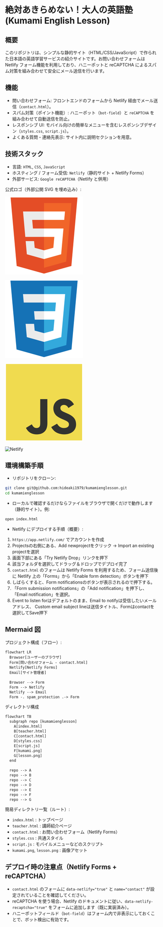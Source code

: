 
# 絶対あきらめない！大人の英語塾 (Kumami English Lesson)

## 概要

このリポジトリは、シンプルな静的サイト（HTML/CSS/JavaScript）で作られた日本語の英語学習サービスの紹介サイトです。お問い合わせフォームは Netlify フォーム機能を利用しており、ハニーポットと reCAPTCHA によるスパム対策を組み合わせて安全にメール送信を行います。

## 機能

- 問い合わせフォーム: フロントエンドのフォームから Netlify 経由でメール送信（`contact.html`）。
- スパム対策（ポイント機能）: ハニーポット（`bot-field`）と `reCAPTCHA` を組み合わせて自動送信を防止。
- レスポンシブ UI: モバイル向けの簡単なメニューを含むレスポンシブデザイン（`styles.css`, `script.js`）。
- よくある質問・連絡先表示: サイト内に説明セクションを用意。

## 技術スタック

- 言語: `HTML`, `CSS`, `JavaScript`
- ホスティング / フォーム受信: `Netlify`（静的サイト + Netlify Forms）
- 外部サービス: `Google reCAPTCHA`（Netlify と併用）

公式ロゴ（外部公開 SVG を埋め込み）:

![HTML5](https://raw.githubusercontent.com/devicons/devicon/master/icons/html5/html5-original.svg)

![CSS3](https://raw.githubusercontent.com/devicons/devicon/master/icons/css3/css3-original.svg)

![JavaScript](https://raw.githubusercontent.com/devicons/devicon/master/icons/javascript/javascript-original.svg)

![Netlify](https://www.vectorlogo.zone/logos/netlify/netlify-icon.svg)

## 環境構築手順

- リポジトリをクローン:

```bash
git clone git@github.com:hideaki1979/kumamienglesson.git
cd kumamienglesson
```

- ローカルで確認するだけならファイルをブラウザで開くだけで動作します（静的サイト）。例:

```bash
open index.html
```

- Netlify にデプロイする手順（概要）:

1. `https://app.netlify.com/` でアカウントを作成
2. Projectsの右側にある、Add newprojectをクリック
→ Import an existing projectを選択
3. 画面下部にある「Try Netlify Drop」リンクを押下
4. 該当フォルダを選択してドラッグ＆ドロップでデプロイ完了
5. `contact.html` のフォームは Netlify Forms を利用するため、フォーム送信後に Netlify 上の「Forms」から「Enable form detection」ボタンを押下
6. しばらくすると、Form notificationsのボタンが表示されるので押下する。
7. 「Form submission notifications」の「Add notification」を押下し、
「Email notification」を選択。
8. Event to listen forはデフォルトのまま、Email to notifyは受信したいメールアドレス、
Custom email subject lineは送信タイトル、Formはcontactを選択してSave押下


## Mermaid 図

プロジェクト構成（フロー）:

```mermaid
flowchart LR
  Browser[ユーザーのブラウザ]
  Form[問い合わせフォーム - contact.html]
  Netlify[Netlify Forms]
  Email[サイト管理者]

  Browser --> Form
  Form --> Netlify
  Netlify --> Email
  Form -. spam_protection .-> Form
```

ディレクトリ構成

```mermaid
flowchart TB
  subgraph repo [kumamienglesson]
    A[index.html]
    B[teacher.html]
    C[contact.html]
    D[styles.css]
    E[script.js]
    F[kumami.png]
    G[lesson.png]
  end

  repo --> A
  repo --> B
  repo --> C
  repo --> D
  repo --> E
  repo --> F
  repo --> G
```

簡易ディレクトリ一覧（ルート）:

- `index.html` : トップページ
- `teacher.html` : 講師紹介ページ
- `contact.html` : お問い合わせフォーム（Netlify Forms）
- `styles.css` : 共通スタイル
- `script.js` : モバイルメニューなどのスクリプト
- `kumami.png`, `lesson.png` : 画像アセット

## デプロイ時の注意点（Netlify Forms + reCAPTCHA）

- `contact.html` のフォームに `data-netlify="true"` と `name="contact"` が設定されていることを確認してください。
- reCAPTCHA を使う場合、Netlify のドキュメントに従い、`data-netlify-recaptcha="true"` をフォームに追加します（既に実装済み）。
- ハニーポットフィールド（`bot-field`）はフォーム内で非表示にしておくことで、ボット検出に有効です。
